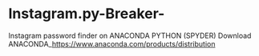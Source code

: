 # Instagram.py-Breaker-
Instagram password finder on ANACONDA PYTHON (SPYDER)                                                                  Download ANACONDA_https://www.anaconda.com/products/distribution
